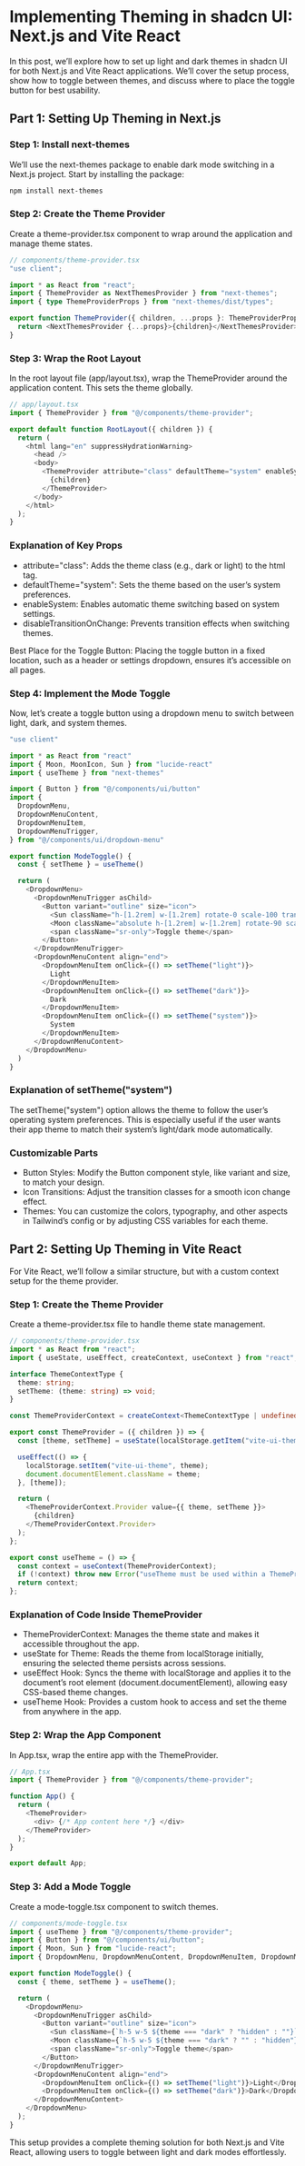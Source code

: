 # Implementing Theming in shadcn UI: Next.js and Vite React

In this post, we’ll explore how to set up light and dark themes in shadcn UI for both Next.js and Vite React applications. We’ll cover the setup process, show how to toggle between themes, and discuss where to place the toggle button for best usability.


## Part 1: Setting Up Theming in Next.js

### Step 1: Install next-themes

We’ll use the next-themes package to enable dark mode switching in a Next.js project. Start by installing the package:

```bash
npm install next-themes
```

### Step 2: Create the Theme Provider

Create a theme-provider.tsx component to wrap around the application and manage theme states.

```typescript
// components/theme-provider.tsx
"use client";

import * as React from "react";
import { ThemeProvider as NextThemesProvider } from "next-themes";
import { type ThemeProviderProps } from "next-themes/dist/types";

export function ThemeProvider({ children, ...props }: ThemeProviderProps) {
  return <NextThemesProvider {...props}>{children}</NextThemesProvider>;
}
```

### Step 3: Wrap the Root Layout

In the root layout file (app/layout.tsx), wrap the ThemeProvider around the application content. This sets the theme globally.

```typescript
// app/layout.tsx
import { ThemeProvider } from "@/components/theme-provider";

export default function RootLayout({ children }) {
  return (
    <html lang="en" suppressHydrationWarning>
      <head />
      <body>
        <ThemeProvider attribute="class" defaultTheme="system" enableSystem disableTransitionOnChange>
          {children}
        </ThemeProvider>
      </body>
    </html>
  );
}
```

### Explanation of Key Props

- attribute="class": Adds the theme class (e.g., dark or light) to the html tag.
- defaultTheme="system": Sets the theme based on the user’s system preferences.
- enableSystem: Enables automatic theme switching based on system settings.
- disableTransitionOnChange: Prevents transition effects when switching themes.

Best Place for the Toggle Button: Placing the toggle button in a fixed location, such as a header or settings dropdown, ensures it’s accessible on all pages.

### Step 4: Implement the Mode Toggle

Now, let’s create a toggle button using a dropdown menu to switch between light, dark, and system themes.

```typescript
"use client"

import * as React from "react"
import { Moon, MoonIcon, Sun } from "lucide-react"
import { useTheme } from "next-themes"

import { Button } from "@/components/ui/button"
import {
  DropdownMenu,
  DropdownMenuContent,
  DropdownMenuItem,
  DropdownMenuTrigger,
} from "@/components/ui/dropdown-menu"

export function ModeToggle() {
  const { setTheme } = useTheme()

  return (
    <DropdownMenu>
      <DropdownMenuTrigger asChild>
        <Button variant="outline" size="icon">
          <Sun className="h-[1.2rem] w-[1.2rem] rotate-0 scale-100 transition-all dark:-rotate-90 dark:scale-0" />
          <Moon className="absolute h-[1.2rem] w-[1.2rem] rotate-90 scale-0 transition-all dark:rotate-0 dark:scale-100" />
          <span className="sr-only">Toggle theme</span>
        </Button>
      </DropdownMenuTrigger>
      <DropdownMenuContent align="end">
        <DropdownMenuItem onClick={() => setTheme("light")}>
          Light
        </DropdownMenuItem>
        <DropdownMenuItem onClick={() => setTheme("dark")}>
          Dark
        </DropdownMenuItem>
        <DropdownMenuItem onClick={() => setTheme("system")}>
          System
        </DropdownMenuItem>
      </DropdownMenuContent>
    </DropdownMenu>
  )
}

```

### Explanation of setTheme("system")

The setTheme("system") option allows the theme to follow the user’s operating system preferences. This is especially useful if the user wants their app theme to match their system’s light/dark mode automatically.

### Customizable Parts

  - Button Styles: Modify the Button component style, like variant and size, to match your design.
  - Icon Transitions: Adjust the transition classes for a smooth icon change effect.
  - Themes: You can customize the colors, typography, and other aspects in Tailwind’s config or by adjusting CSS variables for each theme.


## Part 2: Setting Up Theming in Vite React

For Vite React, we’ll follow a similar structure, but with a custom context setup for the theme provider.

### Step 1: Create the Theme Provider

Create a theme-provider.tsx file to handle theme state management.

```typescript
// components/theme-provider.tsx
import * as React from "react";
import { useState, useEffect, createContext, useContext } from "react";

interface ThemeContextType {
  theme: string;
  setTheme: (theme: string) => void;
}

const ThemeProviderContext = createContext<ThemeContextType | undefined>(undefined);

export const ThemeProvider = ({ children }) => {
  const [theme, setTheme] = useState(localStorage.getItem("vite-ui-theme") || "dark");

  useEffect(() => {
    localStorage.setItem("vite-ui-theme", theme);
    document.documentElement.className = theme;
  }, [theme]);

  return (
    <ThemeProviderContext.Provider value={{ theme, setTheme }}>
      {children}
    </ThemeProviderContext.Provider>
  );
};

export const useTheme = () => {
  const context = useContext(ThemeProviderContext);
  if (!context) throw new Error("useTheme must be used within a ThemeProvider");
  return context;
};
```

### Explanation of Code Inside ThemeProvider
- ThemeProviderContext: Manages the theme state and makes it accessible throughout the app.
- useState for Theme: Reads the theme from localStorage initially, ensuring the selected theme persists across sessions.
- useEffect Hook: Syncs the theme with localStorage and applies it to the document’s root element (document.documentElement), allowing easy CSS-based theme changes.
- useTheme Hook: Provides a custom hook to access and set the theme from anywhere in the app.

### Step 2: Wrap the App Component
In App.tsx, wrap the entire app with the ThemeProvider.

```typescript
// App.tsx
import { ThemeProvider } from "@/components/theme-provider";

function App() {
  return (
    <ThemeProvider>
      <div> {/* App content here */} </div>
    </ThemeProvider>
  );
}

export default App;
```

### Step 3: Add a Mode Toggle

Create a mode-toggle.tsx component to switch themes.

```typescript
// components/mode-toggle.tsx
import { useTheme } from "@/components/theme-provider";
import { Button } from "@/components/ui/button";
import { Moon, Sun } from "lucide-react";
import { DropdownMenu, DropdownMenuContent, DropdownMenuItem, DropdownMenuTrigger } from "@/components/ui/dropdown-menu";

export function ModeToggle() {
  const { theme, setTheme } = useTheme();

  return (
    <DropdownMenu>
      <DropdownMenuTrigger asChild>
        <Button variant="outline" size="icon">
          <Sun className={`h-5 w-5 ${theme === "dark" ? "hidden" : ""}`} />
          <Moon className={`h-5 w-5 ${theme === "dark" ? "" : "hidden"}`} />
          <span className="sr-only">Toggle theme</span>
        </Button>
      </DropdownMenuTrigger>
      <DropdownMenuContent align="end">
        <DropdownMenuItem onClick={() => setTheme("light")}>Light</DropdownMenuItem>
        <DropdownMenuItem onClick={() => setTheme("dark")}>Dark</DropdownMenuItem>
      </DropdownMenuContent>
    </DropdownMenu>
  );
}
```

This setup provides a complete theming solution for both Next.js and Vite React, allowing users to toggle between light and dark modes effortlessly.





















